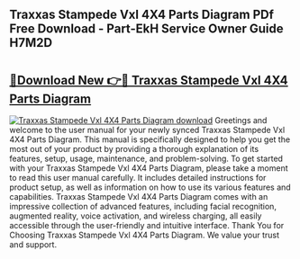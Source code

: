 ## Traxxas Stampede Vxl 4X4 Parts Diagram PDf Free Download - Part-EkH Service Owner Guide H7M2D

# <h2><a href="http://dfrl6v.blite.top/?on=Traxxas+Stampede+Vxl+4X4+Parts+Diagram">🔗Download New 👉🔴 Traxxas Stampede Vxl 4X4 Parts Diagram</a></h2>

[![Traxxas Stampede Vxl 4X4 Parts Diagram download](https://i.imgur.com/lujVjoI.png)](http://dfrl6v.blite.top/?on=Traxxas+Stampede+Vxl+4X4+Parts+Diagram)
Greetings and welcome to the user manual for your newly synced Traxxas Stampede Vxl 4X4 Parts Diagram. This manual is specifically designed to help you get the most out of your product by providing a thorough explanation of its features, setup, usage, maintenance, and problem-solving. To get started with your Traxxas Stampede Vxl 4X4 Parts Diagram, please take a moment to read this user manual carefully. It includes detailed instructions for product setup, as well as information on how to use its various features and capabilities. Traxxas Stampede Vxl 4X4 Parts Diagram comes with an impressive collection of advanced features, including facial recognition, augmented reality, voice activation, and wireless charging, all easily accessible through the user-friendly and intuitive interface. Thank You for Choosing Traxxas Stampede Vxl 4X4 Parts Diagram. We value your trust and support.
